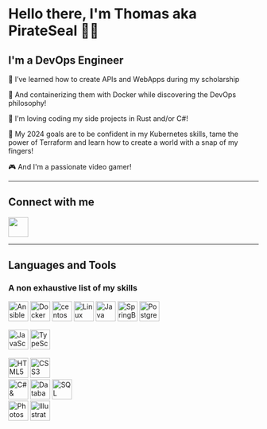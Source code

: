 # Hello there, I'm Thomas aka PirateSeal 👋🏻

## I'm a DevOps Engineer
<p>🌱 I’ve learned how to create APIs and WebApps during my scholarship</p>
<p>🐋 And containerizing them with Docker while discovering the DevOps philosophy!</p>
<p>🦀 I'm loving coding my side projects in Rust and/or C#!</p>
<p>🥅 My 2024 goals are to be confident in my Kubernetes skills, tame the power of Terraform and learn how to create a world with a snap of my fingers!</p>
<p>🎮 And I'm a passionate video gamer!</p>

---

## Connect with me

[<img src="https://img.icons8.com/color/48/000000/linkedin.png" width="40px"/>][linkedin]

---

## Languages and Tools

### A non exhaustive list of my skills 

[<img alt="Ansible" src="https://img.icons8.com/color/48/000000/ansible.png" width="40px"/>][ansible]
[<img alt="Docker" src="https://img.icons8.com/color/480/000000/docker.png" width="40px"/>][docker]
[<img alt="centos" src="https://img.icons8.com/color/48/000000/centos.png" width="40px"/>][centos]
[<img alt="Linux" src="https://img.icons8.com/fluent/48/000000/console.png" width="40px"/>][linux]
[<img alt="Java" src="https://img.icons8.com/color/480/000000/java-coffee-cup-logo.png" width="40px"/>][java]
[<img alt="SpringBoot" src="https://img.icons8.com/color/48/000000/spring-logo.png" width="40px"/>][spring]
[<img alt="PostgreSQL" src="https://img.icons8.com/color/48/000000/postgreesql.png" width="40px"/>][postgressql]

[<img alt="JavaScript" src="https://img.icons8.com/color/64/000000/javascript.png" width="40px"/>][node]
[<img alt="TypeScript" src="https://img.icons8.com/color/48/000000/typescript.png" width="40px"/>][node]

[<img alt="HTML5" src="https://img.icons8.com/color/480/000000/html-5.png" width="40px"/>][html]
[<img alt="CSS3" src="https://img.icons8.com/color/48/000000/css3.png" width="40px"/>][css]
<br>
[<img alt="C# & ASP.NET" src="https://img.icons8.com/color/500/000000/c-sharp-logo.png" width="40px"/>][c#]
[<img alt="Database architecture" src="https://img.icons8.com/fluent/96/000000/database.png" width="40px"/>][sql]
[<img alt="SQL Server" src="https://img.icons8.com/color/480/000000/microsoft-sql-server.png" width="40px"/>][sql-server]
<br>
[<img alt="Photoshop" src="https://img.icons8.com/color/48/000000/adobe-photoshop.png" width="40px"/>][adobe]
[<img alt="Illustrator" src="https://img.icons8.com/color/48/000000/adobe-illustrator.png" width="40px"/>][adobe]

[intech]: https://www.intechinfo.fr
[linkedin]: https://www.linkedin.com/in/tcousin-pseal/

[vscode]: https://code.visualstudio.com
[centos]: https://www.centos.org/
[ansible]: https://www.ansible.com/
[vs]: https://visualstudio.microsoft.com
[jetbrain]: https://www.jetbrains.com
[git]: https://git-scm.com
[node]: https://nodejs.org/en/
[html]: https://en.wikipedia.org/wiki/HTML
[css]: https://en.wikipedia.org/wiki/Cascading_Style_Sheets
[vue]: https://vuejs.org
[c#]: https://dotnet.microsoft.com/apps/aspnet
[sql]: https://en.wikipedia.org/wiki/SQL
[sql-server]: https://www.microsoft.com/en-us/sql-server/sql-server-downloads
[adobe]: https://www.adobe.com
[docker]: https://www.docker.com
[linux]: https://www.linux.org
[java]: https://www.java.com
[spring]: https://spring.io
[postgressql]: https://www.postgresql.org/
